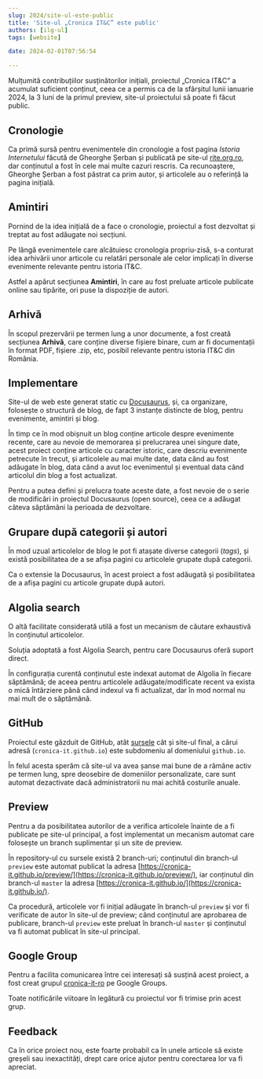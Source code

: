 ```yaml
---
slug: 2024/site-ul-este-public
title: 'Site-ul „Cronica IT&C” este public'
authors: [ilg-ul]
tags: [website]

date: 2024-02-01T07:56:54

---
```


Mulțumită contribuțiilor susținătorilor inițiali, proiectul „Cronica IT&C” a
acumulat suficient conținut,
ceea ce a permis ca de la sfârșitul lunii ianuarie 2024, la 3 luni de la
primul preview, site-ul proiectului să poate fi făcut public.

<!-- truncate -->

## Cronologie

Ca primă sursă pentru evenimentele din cronologie a fost pagina
_Istoria Internetului_ făcută de Gheorghe Șerban
și publicată pe site-ul
[rite.org.ro](https://rite.org.ro/istoria-internetului/),
dar conținutul a fost în cele mai multe cazuri rescris. Ca recunoaștere,
Gheorghe Șerban a fost păstrat ca prim autor, și articolele au o referință
la pagina inițială.

## Amintiri

Pornind de la idea inițială de a face o cronologie, proiectul a fost dezvoltat
și treptat au fost adăugate noi secțiuni.

Pe lângă evenimentele care alcătuiesc cronologia propriu-zisă, s-a conturat idea
arhivării unor articole cu relatări personale ale celor implicați
în diverse evenimente relevante pentru istoria IT&C.

Astfel a apărut secțiunea **Amintiri**,
în care au fost preluate articole publicate
online sau tipărite, ori puse la dispoziție de autori.

## Arhivă

În scopul prezervării pe termen lung a unor documente, a fost creată
secțiunea **Arhivă**, care conține diverse fișiere binare, cum ar fi
documentații în format PDF,
fișiere .zip, etc, posibil relevante pentru istoria IT&C din România.

## Implementare

Site-ul de web este generat static cu [Docusaurus](https://docusaurus.io),
și, ca organizare, folosește o structură de blog, de fapt 3 instanțe distincte
de blog, pentru evenimente, amintiri și blog.

În timp ce în mod obișnuit un blog conține articole despre evenimente recente,
care au nevoie de memorarea și prelucrarea unei singure date,
acest proiect conține articole cu caracter istoric,
care descriu evenimente petrecute în trecut, și articolele au mai multe date,
data când au fost adăugate în blog, data când a avut loc evenimentul și
eventual data când articolul din blog a fost actualizat.

Pentru a putea defini și prelucra toate aceste date, a fost nevoie de o
serie de modificări in proiectul Docusaurus (open source), ceea ce a
adăugat câteva săptămâni la perioada de dezvoltare.

## Grupare după categorii și autori

În mod uzual articolelor de blog le pot fi atașate diverse categorii
(_tags_), și există posibilitatea de a se afișa pagini cu articolele
grupate după categorii.

Ca o extensie la Docusaurus, în acest proiect a fost adăugată și
posibilitatea de a afișa pagini cu articole grupate după autori.

## Algolia search

O altă facilitate considerată utilă a fost un
mecanism de căutare exhaustivă în conținutul articolelor.

Soluția adoptată a fost Algolia Search, pentru care Docusaurus oferă
suport direct.

În configurația curentă conținutul este indexat automat de Algolia
în fiecare săptămână; de aceea pentru articolele adăugate/modificate
recent va exista o mică întârziere până când
indexul va fi actualizat, dar în mod normal nu mai mult de o săptămână.

## GitHub

Proiectul este găzduit de GitHub, atât
[sursele](https://github.com/cronica-it) cât și site-ul final, a
cărui adresă (`cronica-it.github.io`) este subdomeniu al domeniului
`github.io`.

În felul acesta sperăm că site-ul va avea șanse mai bune de a rămâne
activ pe termen lung, spre deosebire de domeniilor personalizate, care
sunt automat dezactivate dacă administratorii nu mai achită costurile
anuale.

## Preview

Pentru a da posibilitatea autorilor de a verifica articolele înainte de
a fi publicate pe site-ul principal, a fost implementat un mecanism
automat care folosește un
branch suplimentar și un site de preview.

În repository-ul cu sursele există 2 branch-uri; conținutul din branch-ul
`preview` este automat publicat la adresa [https://cronica-it.github.io/preview/](https://cronica-it.github.io/preview/),
iar conținutul din branch-ul `master` la adresa [https://cronica-it.github.io/](https://cronica-it.github.io/).

Ca procedură, articolele vor fi inițial adăugate în branch-ul `preview` și vor fi verificate de autor
în site-ul de preview; când conținutul are aprobarea de publicare, branch-ul `preview`
este preluat în branch-ul `master` și conținutul va fi automat publicat în site-ul principal.

## Google Group

Pentru a facilita comunicarea între cei interesați să susțină acest proiect,
a fost creat grupul
[cronica-it-ro](https://groups.google.com/u/1/g/cronica-it-ro)
pe Google Groups.

Toate notificările viitoare în legătură cu proiectul vor fi trimise prin
acest grup.

## Feedback

Ca în orice proiect nou, este foarte probabil ca în unele articole să
existe greșeli sau
inexactități, drept care orice ajutor pentru corectarea lor va fi apreciat.
